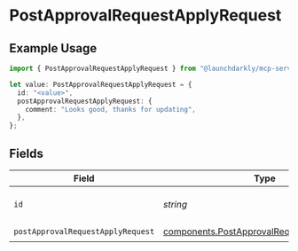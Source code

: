 # PostApprovalRequestApplyRequest

## Example Usage

```typescript
import { PostApprovalRequestApplyRequest } from "@launchdarkly/mcp-server/models/operations";

let value: PostApprovalRequestApplyRequest = {
  id: "<value>",
  postApprovalRequestApplyRequest: {
    comment: "Looks good, thanks for updating",
  },
};
```

## Fields

| Field                                                                                                    | Type                                                                                                     | Required                                                                                                 | Description                                                                                              |
| -------------------------------------------------------------------------------------------------------- | -------------------------------------------------------------------------------------------------------- | -------------------------------------------------------------------------------------------------------- | -------------------------------------------------------------------------------------------------------- |
| `id`                                                                                                     | *string*                                                                                                 | :heavy_check_mark:                                                                                       | The approval request ID                                                                                  |
| `postApprovalRequestApplyRequest`                                                                        | [components.PostApprovalRequestApplyRequest](../../models/components/postapprovalrequestapplyrequest.md) | :heavy_check_mark:                                                                                       | N/A                                                                                                      |